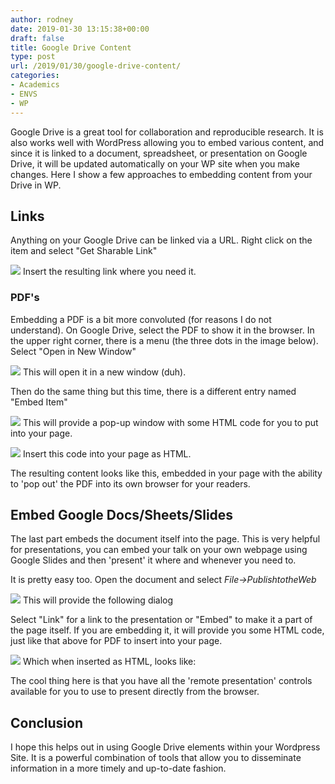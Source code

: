 ```yaml
---
author: rodney
date: 2019-01-30 13:15:38+00:00
draft: false
title: Google Drive Content
type: post
url: /2019/01/30/google-drive-content/
categories:
- Academics
- ENVS
- WP
---
```

Google Drive is a great tool for collaboration and reproducible research.  It is also works well with WordPress allowing you to embed various content, and since it is linked to a document, spreadsheet, or presentation on Google Drive, it will be updated automatically on your WP site when you make changes.  Here I show a few approaches to embedding content from your Drive in WP.

## Links

Anything on your Google Drive can be linked via a URL.  Right click on the item and select "Get Sharable Link"

![](/img/2019/01/Screen-Shot-2019-01-30-at-7.58.01-AM-905x1024.png)
Insert the resulting link where you need it.

### PDF's

Embedding a PDF is a bit more convoluted (for reasons I do not understand).  On Google Drive, select the PDF to show it in the browser.  In the upper right corner, there is a menu (the three dots in the image below).  Select "Open in New Window"

![](/img/2019/01/Screen-Shot-2019-01-30-at-8.01.56-AM-1024x556.png)
This will open it in a new window (duh). 

Then do the same thing but this time, there is a different entry named "Embed Item"

![](/img/2019/01/Screen-Shot-2019-01-30-at-8.03.14-AM-1024x540.png)
This will provide a pop-up window with some HTML code for you to put into your page.

![](/img/2019/01/Screen-Shot-2019-01-30-at-8.04.35-AM-1024x456.png)
Insert this code into your page as HTML.

The resulting content looks like this, embedded in your page with the ability to 'pop out' the PDF into its own browser for your readers.  

## Embed Google Docs/Sheets/Slides

The last part embeds the document itself into the page.  This is very helpful for presentations, you can embed your talk on your own webpage using Google Slides and then 'present' it where and whenever you need to.

It is pretty easy too.  Open the document and select _File->PublishtotheWeb_

![](/img/2019/01/Screen-Shot-2019-01-30-at-8.08.19-AM-466x1024.png)
This will provide the following dialog

Select "Link" for a link to the presentation or "Embed" to make it a part of the page itself.  If you are embedding it, it will provide you some HTML code, just like that above for PDF to insert into your page.

![](/img/2019/01/Screen-Shot-2019-01-30-at-8.12.43-AM-910x1024.png)
Which when inserted as HTML, looks like:

The cool thing here is that you have all the 'remote presentation' controls available for you to use to present directly from the browser.

## Conclusion

I hope this helps out in using Google Drive elements within your Wordpress Site.  It is a powerful combination of tools that allow you to disseminate information in a more timely and up-to-date fashion.


